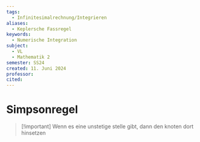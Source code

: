 ```yaml
---
tags:
  - Infinitesimalrechnung/Integrieren
aliases:
  - Keplersche Fassregel
keywords:
  - Numerische Integration
subject:
  - VL
  - Mathematik 2
semester: SS24
created: 11. Juni 2024
professor: 
cited:
---
```

 
# Simpsonregel

> [!important] Wenn es eine unstetige stelle gibt, dann den knoten dort hinsetzen

